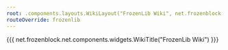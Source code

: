 ```yaml
---
root: .components.layouts.WikiLayout("FrozenLib Wiki", net.frozenblock.net.pages.lib())
routeOverride: frozenlib
---
```


{{{ net.frozenblock.net.components.widgets.WikiTitle("FrozenLib Wiki") }}}
